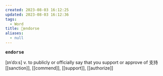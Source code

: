 ```yaml
---
created: 2023-08-03 16:12:25
updated: 2023-08-03 16:12:36
tags:
  - Word
title: 📖endorse
aliases:
  - null
---
```


<pre><strong>endorse</strong></pre>
[ɪnˈdɔ:s]
v. to publicly or officially say that you support or approve of ⽀持
[[sanction]], [[commend]], [[support]], [[authorize]]
